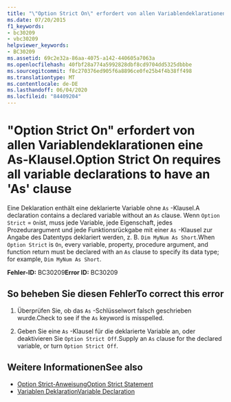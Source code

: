 ```yaml
---
title: "\"Option Strict On\" erfordert von allen Variablendeklarationen eine As-Klausel."
ms.date: 07/20/2015
f1_keywords:
- bc30209
- vbc30209
helpviewer_keywords:
- BC30209
ms.assetid: 69c2e32a-86aa-4075-a142-440605a7063a
ms.openlocfilehash: 40fbf28a774a5992828dbf8cd9704dd5325dbbbe
ms.sourcegitcommit: f8c270376ed905f6a8896ce0fe25b4f4b38ff498
ms.translationtype: MT
ms.contentlocale: de-DE
ms.lasthandoff: 06/04/2020
ms.locfileid: "84409204"
---
```

# <a name="option-strict-on-requires-all-variable-declarations-to-have-an-as-clause"></a><span data-ttu-id="9e726-102">"Option Strict On" erfordert von allen Variablendeklarationen eine As-Klausel.</span><span class="sxs-lookup"><span data-stu-id="9e726-102">Option Strict On requires all variable declarations to have an 'As' clause</span></span>
<span data-ttu-id="9e726-103">Eine Deklaration enthält eine deklarierte Variable ohne `As` -Klausel.</span><span class="sxs-lookup"><span data-stu-id="9e726-103">A declaration contains a declared variable without an `As` clause.</span></span> <span data-ttu-id="9e726-104">Wenn `Option Strict` = `On`ist, muss jede Variable, jede Eigenschaft, jedes Prozedurargument und jede Funktionsrückgabe mit einer `As` -Klausel zur Angabe des Datentyps deklariert werden, z. B. `Dim MyNum As Short`.</span><span class="sxs-lookup"><span data-stu-id="9e726-104">When `Option Strict` is `On`, every variable, property, procedure argument, and function return must be declared with an `As` clause to specify its data type; for example, `Dim MyNum As Short`.</span></span>  
  
 <span data-ttu-id="9e726-105">**Fehler-ID:** BC30209</span><span class="sxs-lookup"><span data-stu-id="9e726-105">**Error ID:** BC30209</span></span>  
  
## <a name="to-correct-this-error"></a><span data-ttu-id="9e726-106">So beheben Sie diesen Fehler</span><span class="sxs-lookup"><span data-stu-id="9e726-106">To correct this error</span></span>  
  
1. <span data-ttu-id="9e726-107">Überprüfen Sie, ob das `As` -Schlüsselwort falsch geschrieben wurde.</span><span class="sxs-lookup"><span data-stu-id="9e726-107">Check to see if the `As` keyword is misspelled.</span></span>  
  
2. <span data-ttu-id="9e726-108">Geben Sie eine `As` -Klausel für die deklarierte Variable an, oder deaktivieren Sie `Option Strict Off`.</span><span class="sxs-lookup"><span data-stu-id="9e726-108">Supply an `As` clause for the declared variable, or turn `Option Strict Off`.</span></span>  
  
## <a name="see-also"></a><span data-ttu-id="9e726-109">Weitere Informationen</span><span class="sxs-lookup"><span data-stu-id="9e726-109">See also</span></span>

- [<span data-ttu-id="9e726-110">Option Strict-Anweisung</span><span class="sxs-lookup"><span data-stu-id="9e726-110">Option Strict Statement</span></span>](../language-reference/statements/option-strict-statement.md)
- [<span data-ttu-id="9e726-111">Variablen Deklaration</span><span class="sxs-lookup"><span data-stu-id="9e726-111">Variable Declaration</span></span>](../programming-guide/language-features/variables/variable-declaration.md)
